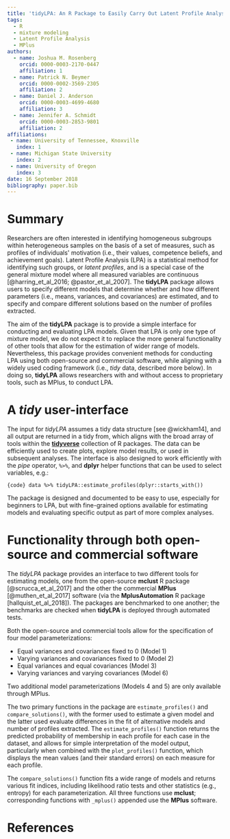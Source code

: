 ```yaml
---
title: 'tidyLPA: An R Package to Easily Carry Out Latent Profile Analysis (LPA) Using Open-Source or Commercial Software'
tags:
  - R
  - mixture modeling
  - Latent Profile Analysis
  - MPlus
authors:
  - name: Joshua M. Rosenberg
    orcid: 0000-0003-2170-0447
    affiliation: 1
  - name: Patrick N. Beymer
    orcid: 0000-0002-3569-2305
    affiliation: 2
  - name: Daniel J. Anderson
    orcid: 0000-0003-4699-4680
    affiliation: 3
  - name: Jennifer A. Schmidt
    orcid: 0000-0003-2853-9801
    affiliation: 2
affiliations:
 - name: University of Tennessee, Knoxville
   index: 1
 - name: Michigan State University
   index: 2
 - name: University of Oregon
   index: 3
date: 16 September 2018
bibliography: paper.bib
---
```


# Summary 

Researchers are often interested in identifying homogeneous subgroups within
heterogeneous samples on the basis of a set of measures, such as profiles of
individuals' motivation (i.e., their values, competence beliefs, and achievement
goals). Latent Profile Analysis (LPA) is a statistical method for identifying
such groups, or *latent profiles*, and is a special case of the general
mixture model where all measured variables are continuous [@harring_et_al_2016;
@pastor_et_al_2007]. The **tidyLPA** package allows users to specify different
models that determine whether and how different parameters (i.e., means,
variances, and covariances) are estimated, and to specify and compare different
solutions based on the number of profiles extracted.

The aim of the **tidyLPA** package is to provide a simple interface for
conducting and evaluating LPA models. Given that LPA is only one type of mixture
model, we do not expect it to replace the more general functionality of other
tools that allow for the estimation of wider range of models. Nevertheless, this
package provides convenient methods for conducting LPA using both open-source
and commercial software, while aligning with a widely used coding framework
(i.e., *tidy* data, described more below). In doing so, **tidyLPA** allows
researchers with and without access to proprietary tools, such as MPlus, to
conduct LPA.

# A *tidy* user-interface

The input for *tidyLPA* assumes a tidy data structure [see @wickham14], and all
output are returned in a tidy from, which aligns with the broad array of tools
within the [**tidyverse**](https://www.tidyverse.org/) collection of R packages.
The data can be efficiently used to create plots, explore model results, or used
in subsequent analyses. The interface is also designed to work efficiently with
the *pipe* operator, `%>%`, and **dplyr** helper functions that can be used to
select variables, e.g.:

```{code} data %>% tidyLPA::estimate_profiles(dplyr::starts_with()) ```

The package is designed and documented to be easy to use, especially for
beginners to LPA, but with fine-grained options available for estimating models
and evaluating specific output as part of more complex analyses.

# Functionality through both open-source and commercial software

The *tidyLPA* package provides an interface to two different
tools for estimating models, one from the open-source **mclust** R
package [@scrucca_et_al_2017] and the other the commercial **MPlus**
[@muthen_et_al_2017] software (via the **MplusAutomation** R package
[hallquist_et_al_2018]). The packages are benchmarked to one another; the
benchmarks are checked when **tidyLPA** is deployed through automated tests.

Both the open-source and commercial tools allow for the specification of four
model parameterizations:

- Equal variances and covariances fixed to 0 (Model 1)
- Varying variances and
covariances fixed to 0 (Model 2)
- Equal variances and equal covariances (Model 3)
- Varying variances and varying covariances (Model 6)

Two additional model parameterizations (Models 4 and 5) are only available
through MPlus.

The two primary functions in the package are `estimate_profiles()` and
`compare_solutions()`, with the former used to estimate a given model and the
latter used evaluate differences in the fit of alternative models and number
of profiles extracted. The `estimate_profiles()` function returns the predicted
probability of membership in each profile for each case in the dataset, and
allows for simple interpretation of the model output, particularly when combined
with the `plot_profiles()` function, which displays the mean values (and their
standard errors) on each measure for each profile.

The `compare_solutions()` function fits a wide range of models and returns
various fit indices, including likelihood ratio tests and other statistics
(e.g., entropy) for each parameterization. All three functions use **mclust**;
corresponding functions with `_mplus()` appended use the **MPlus** software.

# References
